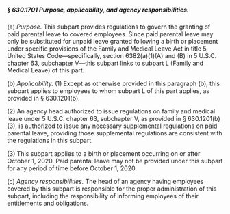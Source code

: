 ##### § 630.1701 Purpose, applicability, and agency responsibilities. #####

(a) *Purpose.* This subpart provides regulations to govern the granting of paid parental leave to covered employees. Since paid parental leave may only be substituted for unpaid leave granted following a birth or placement under specific provisions of the Family and Medical Leave Act in title 5, United States Code—specifically, section 6382(a)(1)(A) and (B) in 5 U.S.C. chapter 63, subchapter V—this subpart links to subpart L (Family and Medical Leave) of this part.

(b) *Applicability.* (1) Except as otherwise provided in this paragraph (b), this subpart applies to employees to whom subpart L of this part applies, as provided in § 630.1201(b).

(2) An agency head authorized to issue regulations on family and medical leave under 5 U.S.C. chapter 63, subchapter V, as provided in § 630.1201(b)(3), is authorized to issue any necessary supplemental regulations on paid parental leave, providing those supplemental regulations are consistent with the regulations in this subpart.

(3) This subpart applies to a birth or placement occurring on or after October 1, 2020. Paid parental leave may not be provided under this subpart for any period of time before October 1, 2020.

(c) *Agency responsibilities.* The head of an agency having employees covered by this subpart is responsible for the proper administration of this subpart, including the responsibility of informing employees of their entitlements and obligations.